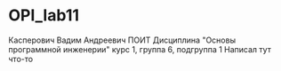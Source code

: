 # OPI_lab11
Касперович
Вадим
Андреевич
ПОИТ
Дисциплина "Основы программной инженерии"
курс 1, группа 6, подгруппа 1
Написал тут что-то
